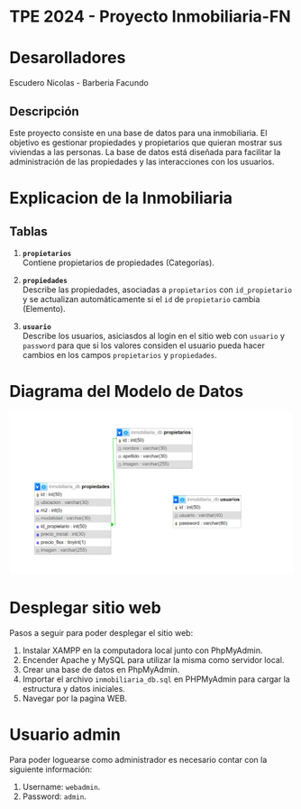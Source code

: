 # TPE 2024 - Proyecto Inmobiliaria-FN

# Desarolladores
Escudero Nicolas - Barberia Facundo

## Descripción
Este proyecto consiste en una base de datos para una inmobiliaria. El objetivo es gestionar propiedades y propietarios que quieran mostrar sus viviendas a las personas. La base de datos está diseñada para facilitar la administración de las propiedades y las interacciones con los usuarios.

# Explicacion de la Inmobiliaria
## Tablas
1.  **`propietarios`**  
   Contiene propietarios de propiedades (Categorías).

2. **`propiedades`**  
   Describe las propiedades, asociadas a `propietarios` con `id_propietario` y se actualizan automáticamente si el `id` de `propietario` cambia (Elemento).

3. **`usuario`**  
   Describe los usuarios, asiciasdos al login en el sitio web con `usuario` y `password` para que si los valores considen el usuario pueda hacer cambios en los campos `propietarios` y `propiedades`.
   
# Diagrama del Modelo de Datos
![](https://github.com/N1ckyto/Inmobiliaria_WEB2/blob/main/Inmobiliria_db.png)

# Desplegar sitio web
Pasos a seguir para poder desplegar el sitio web:

1. Instalar XAMPP en la computadora local junto con PhpMyAdmin.
2. Encender Apache y MySQL para utilizar la misma como servidor local.
3. Crear una base de datos en PhpMyAdmin.
4. Importar el archivo `inmobiliaria_db.sql` en PHPMyAdmin para cargar la estructura y datos iniciales.
5. Navegar por la pagina WEB.

# Usuario admin
Para poder loguearse como administrador es necesario contar con la siguiente información:
1. Username: `webadmin`.
2. Password: `admin`.



